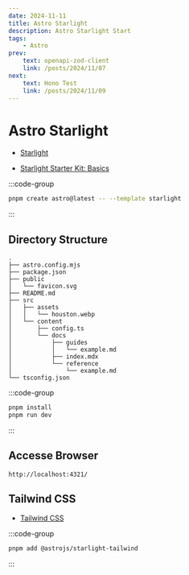 ```yaml
---
date: 2024-11-11
title: Astro Starlight
description: Astro Starlight Start
tags: 
    - Astro
prev:
    text: openapi-zod-client
    link: /posts/2024/11/07
next:
    text: Hono Test
    link: /posts/2024/11/09
---
```


# Astro Starlight

* [Starlight](https://starlight.astro.build/)

* [Starlight Starter Kit: Basics](https://github.com/withastro/starlight/tree/main/examples/basics)

:::code-group
```sh [pnpm]
pnpm create astro@latest -- --template starlight
```
:::

## Directory Structure

```
.
├── astro.config.mjs
├── package.json
├── public
│   └── favicon.svg
├── README.md
├── src
│   ├── assets
│   │   └── houston.webp
│   └── content
│       ├── config.ts
│       └── docs
│           ├── guides
│           │   └── example.md
│           ├── index.mdx
│           └── reference
│               └── example.md
└── tsconfig.json
```

:::code-group
```sh
pnpm install
pnpm run dev
```
:::

## Accesse Browser

```
http://localhost:4321/
```

## Tailwind CSS

* [Tailwind CSS](https://starlight.astro.build/guides/css-and-tailwind/#tailwind-css)

:::code-group
```sh [pnpm]
pnpm add @astrojs/starlight-tailwind
```
:::


